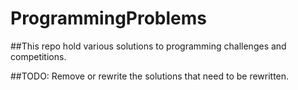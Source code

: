 # ProgrammingProblems

##This repo hold various solutions to programming challenges and competitions. 


##TODO: Remove or rewrite the solutions that need to be rewritten. 
